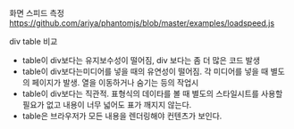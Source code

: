 화면 스피드 측정
https://github.com/ariya/phantomjs/blob/master/examples/loadspeed.js

div table 비교
 - table이 div보다는 유지보수성이 떨어짐, div 보다는 좀 더 많은 코드 발생
 - table이 div보다는미디어를 넣을 때의 유연성이 떨어짐. 각 미디어를 넣을 때 별도의 페이지가 발생. 열을 이동하거나 숨기는 등의 작업시
 - table이 div보다는 직관적. 표형식의 데이타를 볼 때 별도의 스타일시트를 사용할 필요가 없고 내용이 너무 넓어도 표가 깨지지 않는다. 
 - table은 브라우저가 모든 내용을 렌더링해야 컨텐츠가 보인다.  